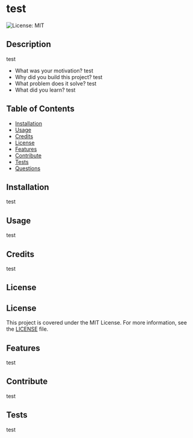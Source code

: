 # test
  
  ![License: MIT](https://img.shields.io/badge/License-MIT-yellow.svg)
  
  ## Description
  test
  
  - What was your motivation? test
  - Why did you build this project? test
  - What problem does it solve? test
  - What did you learn? test
  
  ## Table of Contents
  - [Installation](#installation)
  - [Usage](#usage)
  - [Credits](#credits)
  - [License](#license)
  - [Features](#features)
  - [Contribute](#contribute)
  - [Tests](#tests)
  - [Questions](#questions)
  
  ## Installation
  test
  
  ## Usage
  test
  
  ## Credits
  test
  
  ## License
  ## License
  This project is covered under the MIT License. For more information, see the [LICENSE](LICENSE) file.

  
  ## Features
  test
  
  ## Contribute
  test
  
  ## Tests
  test

